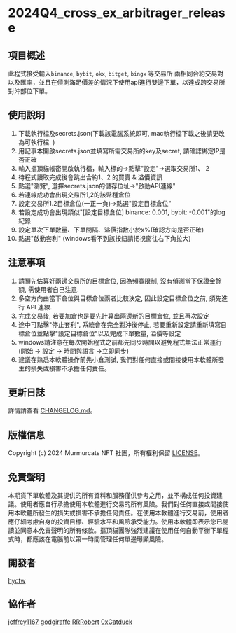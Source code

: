 # 2024Q4_cross_ex_arbitrager_release


## 項目概述
此程式接受輸入`binance`, `bybit`, `okx`, `bitget`, `bingx` 等交易所 兩相同合約交易對以及匯率，並且在偵測滿足價差的情況下使用api進行雙邊下單，以達成跨交易所對沖部位下單。


## 使用說明
1. 下載執行檔及secrets.json(下載該電腦系統即可, mac執行檔下載之後請更改為可執行檔. )
2. 用記事本開啟secrets.json並填寫所需交易所的key及secret, 請確認綁定IP是否正確
3. 輸入摳頂貓帳密開啟執行檔，輸入標的->點擊"設定"->選取交易所1、 2
4. 待程式讀取完成後會跳出合約1、2 的買賣 & 溢價資訊
5. 點選"瀏覽", 選擇secrets.json的儲存位址->"啟動API連線"
6. 若連線成功會出現交易所1,2的該幣種倉位
7. 設定交易所1.2目標倉位(一正一負)->點選"設定目標倉位"
8. 若設定成功會出現類似"[設定目標倉位] binance: 0.001, bybit: -0.001"的log紀錄
9. 設定單次下單數量、下單間隔、溢價指數小於x%(確認方向是否正確)
10. 點選"啟動套利" (windows看不到該按鈕請把視窗往右下角拉大)

## 注意事項
1. 請預先估算好兩邊交易所的目標倉位, 因為頻寬限制, 沒有偵測當下保證金餘額, 需使用者自己注意.
2. 多空方向由當下倉位與目標倉位兩者比較決定, 因此設定目標倉位之前, 須先進行 API 連線.
3. 完成交易後, 若要加倉也是要先計算出兩邊新的目標倉位, 並且再次設定
4. 途中可點擊"停止套利", 系統會在完全對沖後停止, 若要重新設定請重新填寫目標倉位並點擊"設定目標倉位"以及完成下單數量, 溢價等設定
5. windows請注意在每次開始程式之前都先同步時間以避免程式無法正常運行(開始 -> 設定 -> 時間與語言 ->立即同步)
6. 建議在熟悉本軟體操作前先小倉測試, 我們對任何直接或間接使用本軟體所發生的損失或損害不承擔任何責任。


## 更新日誌
詳情請查看 [CHANGELOG.md](CHANGELOG.md)。

## 版權信息
Copyright (c) 2024 Murmurcats NFT 社團，所有權利保留 [LICENSE](LICENSE)。

## 免責聲明
本期貨下單軟體及其提供的所有資料和服務僅供參考之用，並不構成任何投資建議。使用者應自行承擔使用本軟體進行交易的所有風險。我們對任何直接或間接使用本軟體所發生的損失或損害不承擔任何責任。在使用本軟體進行交易前，使用者應仔細考慮自身的投資目標、經驗水平和風險承受能力。使用本軟體即表示您已閱讀並同意本免責聲明的所有條款。摳頂貓團隊強烈建議在使用任何自動平衡下單程式時，都應該在電腦前以第一時間管理任何單邊曝顯風險。

## 開發者
[hyctw](https://github.com/hyc5566)

## 協作者
[jeffrey1167](https://github.com/jeffrey1167)
[godgiraffe](https://github.com/godgiraffe)
[RRRobert](https://github.com/yuying990718)
[0xCatduck](https://github.com/0xCatduck)
